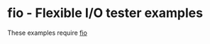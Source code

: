 # fio - Flexible I/O tester examples
These examples require [fio](https://fio.readthedocs.io/en/latest/fio_doc.htm)
